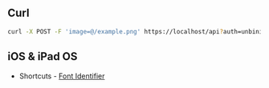 ## Curl

```bash
curl -X POST -F 'image=@/example.png' https://localhost/api?auth=unbinilium&verify=sha1_of_example.png
````

## iOS & iPad OS

- Shortcuts - [Font Identifier](https://www.icloud.com/shortcuts/8a8cba4ede2e403f84b16e0455e8f3fc)

